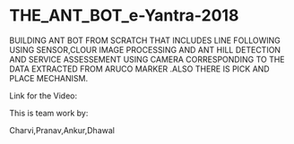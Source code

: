 # THE_ANT_BOT_e-Yantra-2018

BUILDING ANT BOT FROM SCRATCH THAT INCLUDES LINE FOLLOWING USING SENSOR,CLOUR IMAGE PROCESSING
AND ANT HILL DETECTION AND SERVICE ASSESSEMENT USING CAMERA CORRESPONDING TO THE DATA EXTRACTED
FROM ARUCO MARKER .ALSO THERE IS PICK AND PLACE MECHANISM.

Link for the Video:

This is team work by:

Charvi,Pranav,Ankur,Dhawal
